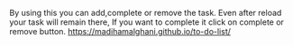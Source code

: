 By using this you can add,complete or remove the task. Even after reload your task will remain there, If you want to complete it click on complete or remove button.
https://madihamalghani.github.io/to-do-list/
